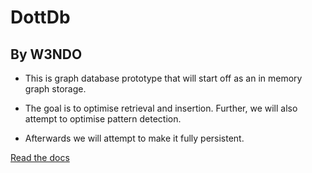 # DottDb

## By W3NDO

- This is graph database prototype that will start off as an in memory graph storage. 

- The goal is to optimise retrieval and insertion. Further, we will also attempt to optimise pattern detection.

- Afterwards we will attempt to make it fully persistent.


[Read the docs](./docs/Intro.md)
